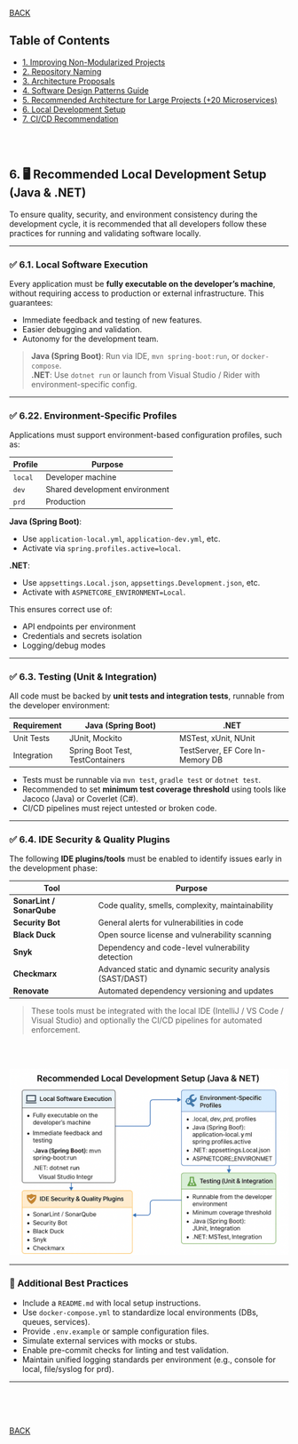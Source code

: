 [BACK](README.md)

## Table of Contents

- [1. Improving Non-Modularized Projects](section1_projects.md)
- [2. Repository Naming](section2_repositories.md)
- [3. Architecture Proposals](section3_arquitecture.md)
- [4. Software Design Patterns Guide](section4_patterns.md)
- [5. Recommended Architecture for Large Projects (+20 Microservices)](section5_architecture_recommended.md)
- [6. Local Development Setup](section6_local_environment.md)
- [7. CI/CD Recommendation](section7_cicd.md)


<br/>
<br/>

## 6. 🖥️ Recommended Local Development Setup (Java & .NET)

To ensure quality, security, and environment consistency during the development cycle, it is recommended that all developers follow these practices for running and validating software locally.

---

### ✅ 6.1. Local Software Execution

Every application must be **fully executable on the developer’s machine**, without requiring access to production or external infrastructure. This guarantees:

- Immediate feedback and testing of new features.
- Easier debugging and validation.
- Autonomy for the development team.

> **Java (Spring Boot)**: Run via IDE, `mvn spring-boot:run`, or `docker-compose`.  
> **.NET**: Use `dotnet run` or launch from Visual Studio / Rider with environment-specific config.

---

### ✅ 6.22. Environment-Specific Profiles

Applications must support environment-based configuration profiles, such as:

| Profile | Purpose                          |
|---------|----------------------------------|
| `local` | Developer machine                |
| `dev`   | Shared development environment   |
| `prd`   | Production                       |

**Java (Spring Boot)**:
- Use `application-local.yml`, `application-dev.yml`, etc.
- Activate via `spring.profiles.active=local`.

**.NET**:
- Use `appsettings.Local.json`, `appsettings.Development.json`, etc.
- Activate with `ASPNETCORE_ENVIRONMENT=Local`.

This ensures correct use of:
- API endpoints per environment
- Credentials and secrets isolation
- Logging/debug modes

---

### ✅ 6.3. Testing (Unit & Integration)

All code must be backed by **unit tests and integration tests**, runnable from the developer environment:

| Requirement | Java (Spring Boot)         | .NET                             |
|-------------|-----------------------------|----------------------------------|
| Unit Tests  | JUnit, Mockito              | MSTest, xUnit, NUnit             |
| Integration | Spring Boot Test, TestContainers | TestServer, EF Core In-Memory DB |

- Tests must be runnable via `mvn test`, `gradle test` or `dotnet test`.
- Recommended to set **minimum test coverage threshold** using tools like Jacoco (Java) or Coverlet (C#).
- CI/CD pipelines must reject untested or broken code.

---

### ✅ 6.4. IDE Security & Quality Plugins

The following **IDE plugins/tools** must be enabled to identify issues early in the development phase:

| Tool        | Purpose                                                                 |
|-------------|-------------------------------------------------------------------------|
| **SonarLint / SonarQube** | Code quality, smells, complexity, maintainability           |
| **Security Bot**          | General alerts for vulnerabilities in code                  |
| **Black Duck**            | Open source license and vulnerability scanning              |
| **Snyk**                  | Dependency and code-level vulnerability detection           |
| **Checkmarx**             | Advanced static and dynamic security analysis (SAST/DAST)   |
| **Renovate**              | Automated dependency versioning and updates                 |

> These tools must be integrated with the local IDE (IntelliJ / VS Code / Visual Studio) and optionally the CI/CD pipelines for automated enforcement.

<br/>
<br/>

![Local Environment Setup](section6_local_setup.png)

---

### 🧩 Additional Best Practices

- Include a `README.md` with local setup instructions.
- Use `docker-compose.yml` to standardize local environments (DBs, queues, services).
- Provide `.env.example` or sample configuration files.
- Simulate external services with mocks or stubs.
- Enable pre-commit checks for linting and test validation.
- Maintain unified logging standards per environment (e.g., console for local, file/syslog for prd).




---
<br/>
<br/>
<br/>

[BACK](README.md)
